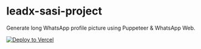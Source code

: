 # leadx-sasi-project

Generate long WhatsApp profile picture using Puppeteer & WhatsApp Web.

[![Deploy to Vercel](https://vercel.com/button)](https://vercel.com/import/project?template=https://github.com/leadxSASI/leadx-sasi-project)
